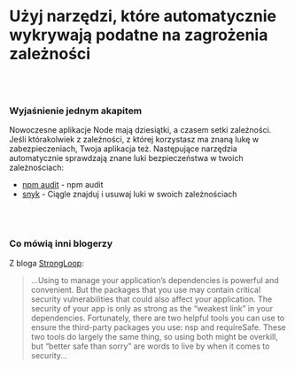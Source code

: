 # Użyj narzędzi, które automatycznie wykrywają podatne na zagrożenia zależności

<br/><br/>

### Wyjaśnienie jednym akapitem

Nowoczesne aplikacje Node mają dziesiątki, a czasem setki zależności. Jeśli którakolwiek z zależności, z której korzystasz
ma znaną lukę w zabezpieczeniach, Twoja aplikacja też.
Następujące narzędzia automatycznie sprawdzają znane luki bezpieczeństwa w twoich zależnościach:

- [npm audit](https://docs.npmjs.com/cli/audit) - npm audit
- [snyk](https://snyk.io/) - Ciągle znajduj i usuwaj luki w swoich zależnościach

<br/><br/>

### Co mówią inni blogerzy

Z  bloga [StrongLoop](https://strongloop.com/strongblog/best-practices-for-express-in-production-part-one-security/):

> ...Using to manage your application’s dependencies is powerful and convenient. But the packages that you use may contain critical security vulnerabilities that could also affect your application. The security of your app is only as strong as the “weakest link” in your dependencies. Fortunately, there are two helpful tools you can use to ensure the third-party packages you use: nsp and requireSafe. These two tools do largely the same thing, so using both might be overkill, but “better safe than sorry” are words to live by when it comes to security...
